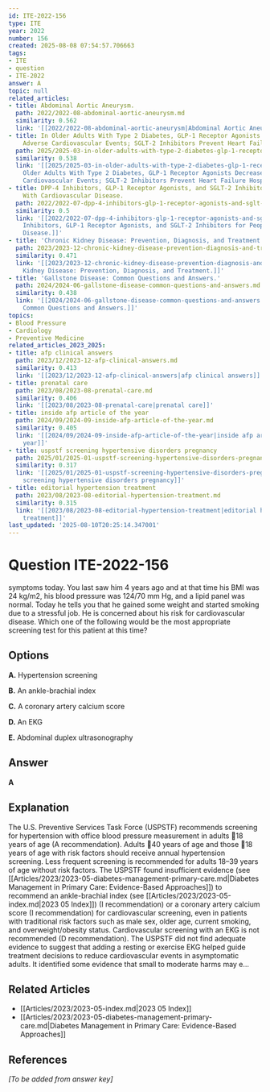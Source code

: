 ```yaml
---
id: ITE-2022-156
type: ITE
year: 2022
number: 156
created: 2025-08-08 07:54:57.706663
tags:
- ITE
- question
- ITE-2022
answer: A
topic: null
related_articles:
- title: Abdominal Aortic Aneurysm.
  path: 2022/2022-08-abdominal-aortic-aneurysm.md
  similarity: 0.562
  link: '[[2022/2022-08-abdominal-aortic-aneurysm|Abdominal Aortic Aneurysm.]]'
- title: In Older Adults With Type 2 Diabetes, GLP-1 Receptor Agonists Decrease Major
    Adverse Cardiovascular Events; SGLT-2 Inhibitors Prevent Heart Failure Hospitalizations.
  path: 2025/2025-03-in-older-adults-with-type-2-diabetes-glp-1-receptor-agonists.md
  similarity: 0.538
  link: '[[2025/2025-03-in-older-adults-with-type-2-diabetes-glp-1-receptor-agonists|In
    Older Adults With Type 2 Diabetes, GLP-1 Receptor Agonists Decrease Major Adverse
    Cardiovascular Events; SGLT-2 Inhibitors Prevent Heart Failure Hospitalizations.]]'
- title: DPP-4 Inhibitors, GLP-1 Receptor Agonists, and SGLT-2 Inhibitors for People
    With Cardiovascular Disease.
  path: 2022/2022-07-dpp-4-inhibitors-glp-1-receptor-agonists-and-sglt-2-inhibito.md
  similarity: 0.5
  link: '[[2022/2022-07-dpp-4-inhibitors-glp-1-receptor-agonists-and-sglt-2-inhibito|DPP-4
    Inhibitors, GLP-1 Receptor Agonists, and SGLT-2 Inhibitors for People With Cardiovascular
    Disease.]]'
- title: 'Chronic Kidney Disease: Prevention, Diagnosis, and Treatment.'
  path: 2023/2023-12-chronic-kidney-disease-prevention-diagnosis-and-treatment.md
  similarity: 0.471
  link: '[[2023/2023-12-chronic-kidney-disease-prevention-diagnosis-and-treatment|Chronic
    Kidney Disease: Prevention, Diagnosis, and Treatment.]]'
- title: 'Gallstone Disease: Common Questions and Answers.'
  path: 2024/2024-06-gallstone-disease-common-questions-and-answers.md
  similarity: 0.438
  link: '[[2024/2024-06-gallstone-disease-common-questions-and-answers|Gallstone Disease:
    Common Questions and Answers.]]'
topics:
- Blood Pressure
- Cardiology
- Preventive Medicine
related_articles_2023_2025:
- title: afp clinical answers
  path: 2023/12/2023-12-afp-clinical-answers.md
  similarity: 0.413
  link: '[[2023/12/2023-12-afp-clinical-answers|afp clinical answers]]'
- title: prenatal care
  path: 2023/08/2023-08-prenatal-care.md
  similarity: 0.406
  link: '[[2023/08/2023-08-prenatal-care|prenatal care]]'
- title: inside afp article of the year
  path: 2024/09/2024-09-inside-afp-article-of-the-year.md
  similarity: 0.405
  link: '[[2024/09/2024-09-inside-afp-article-of-the-year|inside afp article of the
    year]]'
- title: uspstf screening hypertensive disorders pregnancy
  path: 2025/01/2025-01-uspstf-screening-hypertensive-disorders-pregnancy.md
  similarity: 0.317
  link: '[[2025/01/2025-01-uspstf-screening-hypertensive-disorders-pregnancy|uspstf
    screening hypertensive disorders pregnancy]]'
- title: editorial hypertension treatment
  path: 2023/08/2023-08-editorial-hypertension-treatment.md
  similarity: 0.315
  link: '[[2023/08/2023-08-editorial-hypertension-treatment|editorial hypertension
    treatment]]'
last_updated: '2025-08-10T20:25:14.347001'
---
```


# Question ITE-2022-156

symptoms today. You last saw him 4 years ago and at that time his BMI was 24 kg/m2, his blood pressure was 124/70 mm Hg, and a lipid panel was normal. Today he tells you that he gained some weight and started smoking due to a stressful job. He is concerned about his risk for cardiovascular disease. Which one of the following would be the most appropriate screening test for this patient at this time?

## Options

**A.** Hypertension screening

**B.** An ankle-brachial index

**C.** A coronary artery calcium score

**D.** An EKG

**E.** Abdominal duplex ultrasonography

## Answer

**A**

## Explanation

The U.S. Preventive Services Task Force (USPSTF) recommends screening for hypertension with office
blood pressure measurement in adults 18 years of age (A recommendation). Adults 40 years of age and
those 18 years of age with risk factors should receive annual hypertension screening. Less frequent
screening is recommended for adults 18–39 years of age without risk factors. The USPSTF found
insufficient evidence (see [[Articles/2023/2023-05-diabetes-management-primary-care.md|Diabetes Management in Primary Care: Evidence-Based Approaches]]) to recommend an ankle-brachial index (see [[Articles/2023/2023-05-index.md|2023 05 Index]]) (I recommendation) or a coronary artery
calcium score (I recommendation) for cardiovascular screening, even in patients with traditional risk
factors such as male sex, older age, current smoking, and overweight/obesity status. Cardiovascular
screening with an EKG is not recommended (D recommendation). The USPSTF did not find adequate
evidence to suggest that adding a resting or exercise EKG helped guide treatment decisions to reduce
cardiovascular events in asymptomatic adults. It identified some evidence that small to moderate harms
may e...



## Related Articles

- [[Articles/2023/2023-05-index.md|2023 05 Index]]
- [[Articles/2023/2023-05-diabetes-management-primary-care.md|Diabetes Management in Primary Care: Evidence-Based Approaches]]

## References

*[To be added from answer key]*
